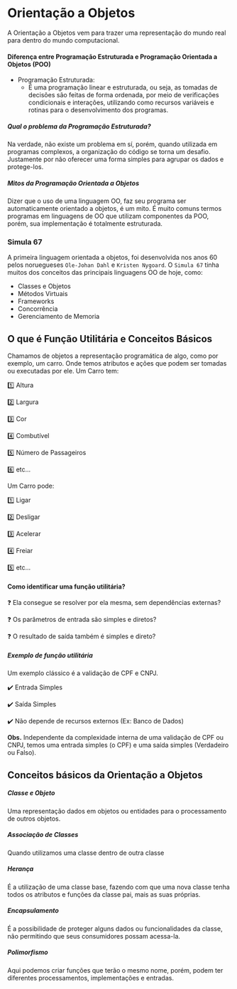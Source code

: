 # Orientação a Objetos

A Orientação a Objetos vem para trazer uma representação do mundo real para dentro do mundo computacional.

#### Diferença entre Programação Estruturada e Programação Orientada a Objetos (POO)

* Programação Estruturada:
  * É uma programação linear e estruturada, ou seja, as tomadas de decisões são feitas de forma ordenada, por meio de verificações condicionais e interações, utilizando como recursos variáveis e rotinas para o desenvolvimento dos programas.

##### Qual o problema da Programação Estruturada?

Na verdade, não existe um problema em sí, porém, quando utilizada em programas complexos, a organização do código se torna um desafio.
Justamente por não oferecer uma forma simples para agrupar os dados e protege-los.

##### Mitos da Programação Orientada a Objetos

Dizer que o uso de uma linguagem OO, faz seu programa ser automaticamente orientado a objetos, é um mito.
É muito comuns termos programas em linguagens de OO que utilizam componentes da POO, porém, sua implementação é totalmente estruturada. 

### Simula 67

A primeira linguagem orientada a objetos, foi desenvolvida nos anos 60 pelos noruegueses `Ole-Johan Dahl` e `Kristen Nygoard`.
O `Simula 67` tinha muitos dos conceitos das principais linguagens OO de hoje, como:

* Classes e Objetos
* Métodos Virtuais
* Frameworks
* Concorrência
* Gerenciamento de Memoria

## O que é Função Utilitária e Conceitos Básicos

Chamamos de objetos a representação programática de algo, como por exemplo, um carro. Onde temos atributos e ações que podem ser tomadas ou executadas por ele.
Um Carro tem:

:one: Altura

:two: Largura

:three: Cor

:four: Combutível

:five: Número de Passageiros

:six: etc...

Um Carro pode:

:one: Ligar

:two: Desligar

:three: Acelerar

:four: Freiar

:five: etc...

#### Como identificar uma função utilitária?

:question: Ela consegue se resolver por ela mesma, sem dependências externas?

:question: Os parâmetros de entrada são simples e diretos?

:question: O resultado de saída também é simples e direto?

##### Exemplo de função utilitária

Um exemplo clássico é a validação de CPF e CNPJ.

:heavy_check_mark: Entrada Simples

:heavy_check_mark:  Saída Simples

:heavy_check_mark:  Não depende de recursos externos (Ex: Banco de Dados)

**Obs.** Independente da complexidade interna de uma validação de CPF ou CNPJ, temos uma entrada simples (o CPF) e uma saída simples (Verdadeiro ou Falso).

## Conceitos básicos da Orientação a Objetos

##### Classe e Objeto 

Uma representação dados em objetos ou entidades para o processamento de outros objetos.

##### Associação de Classes

Quando utilizamos uma classe dentro de outra classe

##### Herança

É a utilização de uma classe base, fazendo com que uma nova classe tenha todos os atributos e funções da classe pai, mais as suas próprias.

##### Encapsulamento

É a possibilidade de proteger alguns dados ou funcionalidades da classe, não permitindo que seus consumidores possam acessa-la.

##### Polimorfismo

Aqui podemos criar funções que terão o mesmo nome, porém, podem ter diferentes processamentos, implementações e entradas. 